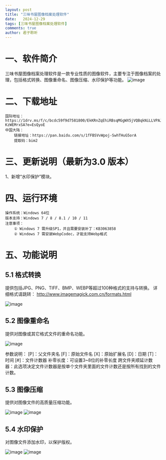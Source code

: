 ```yaml
---
layout: post
title: "三味书屋图像档案处理软件"
date:   2024-12-29
tags: [三味书屋图像档案处理软件]
comments: true
author: 君子聆听
---
```


# 一、软件简介
    
三味书屋图像档案处理软件是一款专业性质的图像软件，主要专注于图像档案的处理，包括格式转换、图像重命名、图像压缩、水印保护等功能。
![image](https://github.com/user-attachments/assets/451c3671-6f22-456f-a304-8124fd492314)


# 二、下载地址
    
	国际地址：https://1drv.ms/f/c/bcdc59f9d7581800/EkKRnZqEhiRBsqMGgWX5jVQBqkNiLLVPAJWK-KzWEMrxSA?e=EsQyoE
	中国大陆：
		链接地址：https://pan.baidu.com/s/1fFBSVvWpoj-SwhTHuG5orA 
		提取码：bim2

# 三、更新说明（最新为3.0 版本）
    
1、新增“水印保护”模块。

# 四、运行环境
    
	操作系统：Windows 64位
	版本支持：Windows 7 / 8 / 8.1 / 10 / 11
	注意事项：
		① Windows 7 需升级SP1，并且需要安装补丁：KB3063858
		② Windows 7 需安装WebpCodec，才能支持Webp格式

# 五、功能说明

## 5.1 格式转换
    
提供包括JPG、PNG、TIFF、BMP、WEBP等超过100种格式的支持与转换。
详细格式请跳转： http://www.imagemagick.com.cn/formats.html

![image](https://github.com/user-attachments/assets/2a1e99fc-17fc-488b-8323-f4b2ce29d413)

## 5.2 图像重命名
    
提供对图像或其它格式文件的重命名功能。

![image](https://github.com/user-attachments/assets/aaf58fbe-cb9d-4dd5-96ce-c70ad16c93a3)

参数说明：
	[P]：父文件夹名
	[F]：原始文件名
	[X]：原始扩展名
	[D]：日期
	[T]：时间
	[#]：文件计数器
	补零长度：可设置3~8位的补零长度
	跨文件夹顺延计数器：此选项决定文件计数器是按单个文件夹里面的文件计数还是按所有找到的文件计数。


## 5.3 图像压缩
    
提供对图像文件的高质量压缩功能。

![image](https://github.com/user-attachments/assets/3e7e594b-7044-4a5c-a8d6-ef309680e2e6)
![image](https://github.com/user-attachments/assets/a7474e24-6530-4dc7-bf61-d15672ad6932)

## 5.4 水印保护
    
对图像文件添加水印，以保护版权。

![image](https://github.com/user-attachments/assets/cb78a622-2715-4955-a9e7-bba0f5fb89a0)
![image](https://github.com/user-attachments/assets/434f36e9-d873-49f9-8aa0-bfe16ce6f826)




